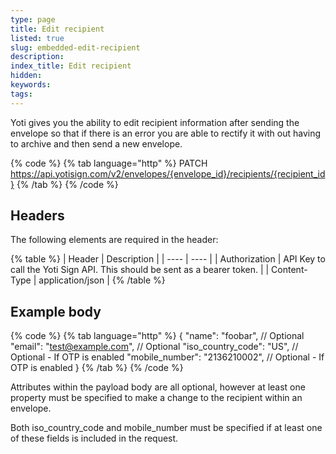 ```yaml
---
type: page
title: Edit recipient
listed: true
slug: embedded-edit-recipient
description: 
index_title: Edit recipient
hidden: 
keywords: 
tags: 
---
```


Yoti gives you the ability to edit recipient information after sending the envelope so that if there is an error you are able to rectify it with out having to archive and then send a new envelope.

{% code %}
{% tab language="http" %}
PATCH https://api.yotisign.com/v2/envelopes/{envelope_id}/recipients/{recipient_id}
{% /tab %}
{% /code %}

## Headers

The following elements are required in the header:

{% table %}
| Header | Description | 
| ---- | ---- | 
| Authorization | API Key to call the Yoti Sign API. This should be sent as a bearer token. | 
| Content-Type | application/json | 
{% /table %}

## Example body

{% code %}
{% tab language="http" %}
{
   "name": "foobar", // Optional
   "email": "test@example.com", // Optional
   "iso_country_code": "US", // Optional - If OTP is enabled
   "mobile_number": "2136210002", // Optional - If OTP is enabled
}
{% /tab %}
{% /code %}

Attributes within the payload body are all optional, however at least one property must be specified to make a change to the recipient within an envelope.

Both iso_country_code and mobile_number must be specified if at least one of these fields is included in the request.